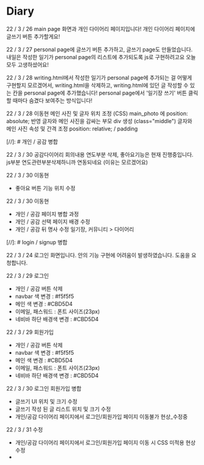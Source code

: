 # Diary

22 / 3 / 26
main page 화면과
개인 다이어리 페이지입니다!
개인 다이어리 페이지에 글쓰기 버튼 추가할게요!

22 / 3 / 27
personal page에 글쓰기 버튼 추가하고,
글쓰기 page도 만들었습니다.
내일은 작성한 일기가 personal page의 리스트에 추가되도록 js로 구현하려고요
오늘 모두 고생하셨어요!

22 / 3 / 28
writing.html에서 작성한 일기가 personal page에 추가되는 걸 어떻게 구현할지 모르겠어서,
writing.html을 삭제하고, writing.html에 있던 글 작성할 수 있는 칸을 personal page에 추가했습니다!
personal page에서 '일기장 쓰기' 버튼 클릭할 때마다 숨겼다 보여주는 방식입니다!

22 / 3 / 28 이동현
메인 사진 및 글자 위치 조정 (CSS)
main_photo 에 position: absolute; 반영
글자와 메인 사진을 감싸는 부모 div 생성 (class="middle")
글자와 메인 사진 속성 및 간격 조정 position: relative; / padding

[//]: # 개인 / 공감 병합

22 / 3 / 30 공감다이어리 회의내용 연도부분 삭제, 좋아요기능은 현재 진행중입니다. js부분 연도관련부분삭제하니까 연동되네요 (이유는 모르겠어요)

22 / 3 / 30 이동현
- 좋아요 버튼 기능 위치 수정

22 / 3 / 30 이동현
- 개인 / 공감 페이지 병합 과정
- 개인 / 공감 선택 페이지 배경 수정
- 개인 / 공감 뒤 명사 수정 일기장, 커뮤니티 > 다이어리

[//]: #  login / signup 병합

22 / 3 / 24
로그인 화면입니다.
안의 기능 구현에 어려움이 발생하였습니다. 도움을 요청합니다.

22 / 3 / 29 로그인
- 개인 / 공감 버튼 삭제
- navbar 색 변경 : #f5f5f5
- 메인 색 변경 : #CBD5D4
- 이메일, 패스워드 : 폰트 사이즈(23px)
- 네비바 하단 배경색 변경 : #CBD5D4

22 / 3 / 29 회원가입
- 개인 / 공감 버튼 삭제
- navbar 색 변경 : #f5f5f5
- 메인 색 변경 : #CBD5D4
- 이메일, 패스워드 : 폰트 사이즈(23px)
- 네비바 하단 배경색 변경 : #CBD5D4

22 / 3 / 30 로그인 회원가입 병합
- 글쓰기 UI 위치 및 크기 수정
- 글쓰기 작성 된 글 리스트 위치 및 크기 수정
- 개인/공감 다이어리 페이지에서 로그인/회원가입 페이지 이동불가 현상_수정중
 
22 / 3 / 31 수정
- 개인/공감 다이어리 페이지에서 로그인/회원가입 페이지 이동 시 CSS 미적용 현상 수정
- 